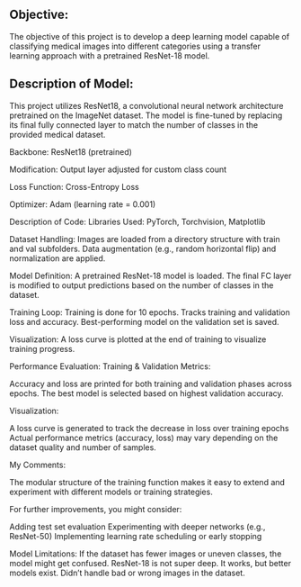## Objective:
The objective of this project is to develop a deep learning model capable of classifying medical images into different categories using a transfer learning approach with a pretrained ResNet-18 model.

## Description of Model:
This project utilizes ResNet18, a convolutional neural network architecture pretrained on the ImageNet dataset. The model is fine-tuned by replacing its final fully connected layer to match the number of classes in the provided medical dataset.

Backbone: ResNet18 (pretrained)

Modification: Output layer adjusted for custom class count

Loss Function: Cross-Entropy Loss

Optimizer: Adam (learning rate = 0.001)

Description of Code:
Libraries Used: PyTorch, Torchvision, Matplotlib

Dataset Handling:
Images are loaded from a directory structure with train and val subfolders.
Data augmentation (e.g., random horizontal flip) and normalization are applied.

Model Definition:
A pretrained ResNet-18 model is loaded.
The final FC layer is modified to output predictions based on the number of classes in the dataset.

Training Loop:
Training is done for 10 epochs.
Tracks training and validation loss and accuracy.
Best-performing model on the validation set is saved.

Visualization:
A loss curve is plotted at the end of training to visualize training progress.



Performance Evaluation:
Training & Validation Metrics:

Accuracy and loss are printed for both training and validation phases across epochs.
The best model is selected based on highest validation accuracy.

Visualization:

A loss curve is generated to track the decrease in loss over training epochs
Actual performance metrics (accuracy, loss) may vary depending on the dataset quality and number of samples.


My Comments:

The modular structure of the training function makes it easy to extend and experiment with different models or training strategies.

For further improvements, you might consider:

Adding test set evaluation
Experimenting with deeper networks (e.g., ResNet-50)
Implementing learning rate scheduling or early stopping

Model Limitations:
If the dataset has fewer images or uneven classes, the model might get confused.
ResNet-18 is not super deep. It works, but better models exist.
Didn’t handle bad or wrong images in the dataset.
